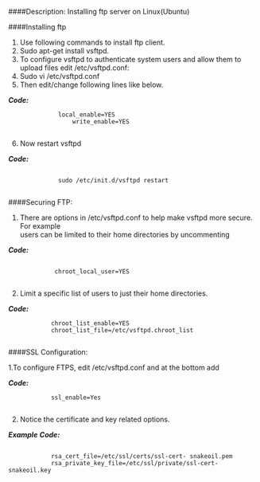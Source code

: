 ####Description:
Installing ftp server on Linux(Ubuntu)

####Installing ftp
1. Use following commands to install ftp client.<br />
2. Sudo apt-get install vsftpd.<br />
3. To configure vsftpd to authenticate system users and allow them to upload files edit /etc/vsftpd.conf:<br />
4. Sudo vi /etc/vsftpd.conf <br />
5. Then edit/change following lines like below.

**_Code:_**

```
              local_enable=YES
                  write_enable=YES
                  
 ```               
                  
6. Now restart vsftpd

**_Code:_**

```

              sudo /etc/init.d/vsftpd restart
            
  ```
  
####Securing FTP:

1. There are options in /etc/vsftpd.conf to help make vsftpd more secure. For example  
      users can be limited to their home directories by uncommenting
      
**_Code:_**

```

             chroot_local_user=YES
   
 ```
 
2. Limit a specific list of users to just their home directories.

**_Code:_**

```
            chroot_list_enable=YES
            chroot_list_file=/etc/vsftpd.chroot_list
      
 ```
      
####SSL Configuration:
 
1.To configure FTPS, edit /etc/vsftpd.conf and at the bottom add

**_Code:_**

 ```    
             ssl_enable=Yes
       
 ```
2. Notice the certificate and key related options.<br />

**_Example_** **_Code:_**

 ```

             rsa_cert_file=/etc/ssl/certs/ssl-cert- snakeoil.pem
             rsa_private_key_file=/etc/ssl/private/ssl-cert- snakeoil.key
   
 ```
